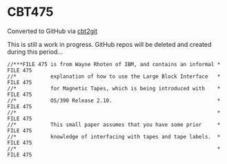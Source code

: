 # CBT475
Converted to GitHub via [cbt2git](https://github.com/wizardofzos/cbt2git)

This is still a work in progress. GitHub repos will be deleted and created during this period...

```
//***FILE 475 is from Wayne Rhoten of IBM, and contains an informal *   FILE 475
//*           explanation of how to use the Large Block Interface   *   FILE 475
//*           for Magnetic Tapes, which is being introduced with    *   FILE 475
//*           OS/390 Release 2.10.                                  *   FILE 475
//*                                                                 *   FILE 475
//*           This small paper assumes that you have some prior     *   FILE 475
//*           knowledge of interfacing with tapes and tape labels.  *   FILE 475
//*                                                                 *   FILE 475
```
